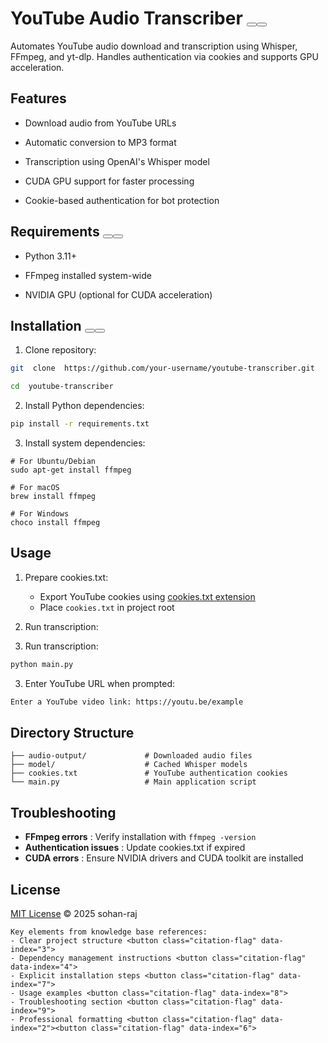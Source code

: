 # YouTube Audio Transcriber <button class="citation-flag" data-index="1"><button class="citation-flag" data-index="3">

  

Automates YouTube audio download and transcription using Whisper, FFmpeg, and yt-dlp. Handles authentication via cookies and supports GPU acceleration.

  

## Features

- Download audio from YouTube URLs

- Automatic conversion to MP3 format

- Transcription using OpenAI's Whisper model

- CUDA GPU support for faster processing

- Cookie-based authentication for bot protection

  

## Requirements <button class="citation-flag" data-index="4"><button class="citation-flag" data-index="7">

- Python 3.11+

- FFmpeg installed system-wide

- NVIDIA GPU (optional for CUDA acceleration)

  

## Installation <button class="citation-flag" data-index="2"><button class="citation-flag" data-index="6">

1. Clone repository:
```bash
git  clone  https://github.com/your-username/youtube-transcriber.git

cd  youtube-transcriber
 ```

2.  Install Python  dependencies:

```bash
pip install -r requirements.txt
```
3.  Install system dependencies:
```
# For Ubuntu/Debian
sudo apt-get install ffmpeg

# For macOS
brew install ffmpeg

# For Windows
choco install ffmpeg
```
## Usage



1.  Prepare cookies.txt:
    
    -   Export YouTube cookies using [cookies.txt extension](https://github.com/yt-dlp/yt-dlp/wiki/How-to-Extract-Cookies)
    -   Place `cookies.txt` in project root
2.  Run transcription:

1.  Run transcription:
    

```bash
python main.py
```

3.  Enter YouTube URL when prompted:
```bash
Enter a YouTube video link: https://youtu.be/example
```
## Directory Structure
```
├── audio-output/             # Downloaded audio files
├── model/                    # Cached Whisper models
├── cookies.txt               # YouTube authentication cookies
└── main.py                   # Main application script
```
## Troubleshooting



-   **FFmpeg errors** : Verify installation with `ffmpeg -version`
-   **Authentication issues** : Update cookies.txt if expired
-   **CUDA errors** : Ensure NVIDIA drivers and CUDA toolkit are installed


## License

[MIT License](https://chat.qwen.ai/c/LICENSE) © 2025 sohan-raj
```
Key elements from knowledge base references:
- Clear project structure <button class="citation-flag" data-index="3">
- Dependency management instructions <button class="citation-flag" data-index="4">
- Explicit installation steps <button class="citation-flag" data-index="7">
- Usage examples <button class="citation-flag" data-index="8">
- Troubleshooting section <button class="citation-flag" data-index="9">
- Professional formatting <button class="citation-flag" data-index="2"><button class="citation-flag" data-index="6">